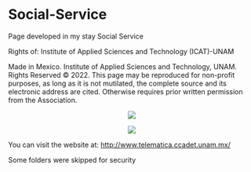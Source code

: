 # Social-Service
Page developed in my stay Social Service

Rights of: Institute of Applied Sciences and Technology (ICAT)-UNAM

Made in Mexico. Institute of Applied Sciences and Technology, UNAM. Rights Reserved © 2022. This page may be reproduced for non-profit purposes, as long as it is not mutilated, the complete source and its electronic address are cited.
Otherwise requires prior written permission from the Association.

</p>
<p align="center">
<img src="https://user-images.githubusercontent.com/47467891/179121344-1a46fc1e-49d8-41c4-982f-78994940a496.png">
</p>

</p>
<p align="center">
<img src="https://user-images.githubusercontent.com/47467891/179121394-47a17b0f-3147-4222-ac09-2c26f9f20e05.png">
</p>

You can visit the website at: http://www.telematica.ccadet.unam.mx/

Some folders were skipped for security
